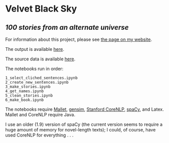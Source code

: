 
# Velvet Black Sky

## *100 stories from an alternate universe*

For information about this project, please see [the page on my website](https://robineggsky.com/posts/velvet\_black\_sky.html).

The output is available [here](https://robineggsky.com/velvet_black_sky_2up.pdf).

The source data is available [here](https://robineggsky.com/scifi.tar.gz).

The notebooks run in order:

    1_select_cliched_sentences.ipynb
    2_create_new_sentences.ipynb
    3_make_stories.ipynb
    4_get_names.ipynb
    5_clean_stories.ipynb
    6_make_book.ipynb
  
The notebooks require [Mallet](https://mallet.cs.umass.edu/), [gensim](https://radimrehurek.com/gensim/), 
[Stanford CoreNLP](https://stanfordnlp.github.io/CoreNLP/), [spaCy](https://spacy.io/), and Latex.  Mallet and CoreNLP require Java.  

I use an older (1.9) version of spaCy (the current version seems to require a huge amount of memory for novel-length texts); I could, of course, have used CoreNLP for everything . . . 
